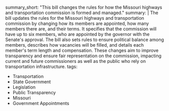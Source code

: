 summary_short: "This bill changes the rules for how the Missouri highways and transportation commission is formed and managed."
summary: |
  The bill updates the rules for the Missouri highways and transportation commission by changing how its members are appointed, how many members there are, and their terms. It specifies that the commission will have up to six members, who are appointed by the governor with the Senate's approval. The bill also sets rules to ensure political balance among members, describes how vacancies will be filled, and details each member's term length and compensation. These changes aim to improve transparency and ensure fair representation on the commission, impacting current and future commissioners as well as the public who rely on transportation infrastructure.
tags:
  - Transportation
  - State Government
  - Legislation
  - Public Transparency
  - Missouri
  - Government Appointments
